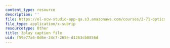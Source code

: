 ```yaml
---
content_type: resource
description: ''
file: https://ol-ocw-studio-app-qa.s3.amazonaws.com/courses/2-71-optics-spring-2009/f59e77a60d6e24c7265ed1263cb0856d_OWgogzEUC5E.srt
file_type: application/x-subrip
resourcetype: Other
title: 3play caption file
uid: f59e77a6-0d6e-24c7-265e-d1263cb0856d
---
```

